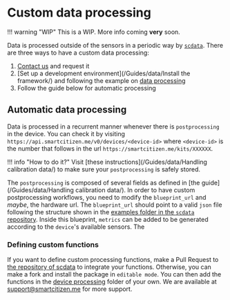 # Custom data processing

!!! warning "WIP"
    This is a WIP. More info coming **very** soon.

Data is processed outside of the sensors in a periodic way by [`scdata`](https://github.com/fablabbcn/smartcitizen-data/). There are three ways to have a custom data processing:

1. [Contact us](mailto:support@smartcitizen.me) and request it
2. [Set up a development environment](/Guides/data/Install the framework/) and following the example on [data processing](https://github.com/fablabbcn/smartcitizen-data/examples/README.md)
3. Follow the guide below for automatic processing

## Automatic data processing

Data is processed in a recurrent manner whenever there is `postprocessing` in the device. You can check it by visiting `https://api.smartcitizen.me/v0/devices/<device-id>` where `<device-id>` is the number that follows in the url `https://smartcitizen.me/kits/XXXXXX`.

!!! info "How to do it?"
    Visit [these instructions](/Guides/data/Handling calibration data/) to make sure your `postprocessing` is safely stored.

The `postprocessing` is composed of several fields as defined in [the guide](/Guides/data/Handling calibration data/). In order to have custom postprocessing workflows, you need to modify the `blueprint_url` and _maybe_, the hardware url. The `blueprint_url` should point to a valid `json` file following the structure shown in the [examples folder in the `scdata` repository](https://github.com/fablabbcn/smartcitizen-data/tree/master/examples/notebooks). Inside this blueprint, `metrics` can be added to be generated according to the `device`'s available sensors. The

### Defining custom functions

If you want to define custom processing functions, make a Pull Request to [the repository of scdata](https://github.com/fablabbcn/smartcitizen-data/pulls) to integrate your functions. Otherwise, you can make a fork and install the package in `editable mode`. You can then add the functions in the [device processing](https://github.com/fablabbcn/smartcitizen-data/tree/master/scdata/device/process) folder of your own. We are available at [support@smartcitizen.me](mailto:support@smartcitizen.me) for more support.

